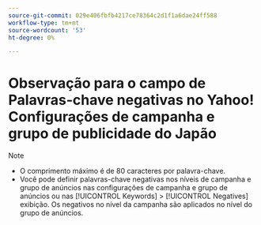 ```yaml
---
source-git-commit: 029e406fbfb4217ce78364c2d1f1a6dae24ff588
workflow-type: tm+mt
source-wordcount: '53'
ht-degree: 0%

---
```

# Observação para o campo de Palavras-chave negativas no Yahoo! Configurações de campanha e grupo de publicidade do Japão

>[!NOTE]
>
>* O comprimento máximo é de 80 caracteres por palavra-chave.
>* Você pode definir palavras-chave negativas nos níveis de campanha e grupo de anúncios nas configurações de campanha e grupo de anúncios ou nas [!UICONTROL Keywords] > [!UICONTROL Negatives] exibição. Os negativos no nível da campanha são aplicados no nível do grupo de anúncios.

